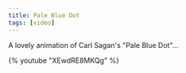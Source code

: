 ```yaml
---
title: Pale Blue Dot
tags: [video]
---
```


A lovely animation of Carl Sagan's "Pale Blue Dot"...

{% youtube "XEwdRE8MKQg" %}